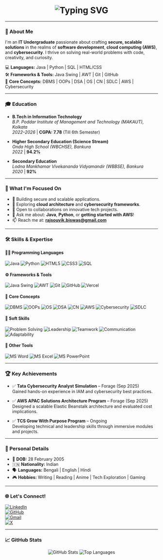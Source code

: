 <h1 align="center">
  <img src="https://readme-typing-svg.demolab.com?font=Fira+Code&size=28&duration=4000&pause=1000&color=0000FF&center=true&vCenter=true&width=600&lines=Hi+there+%F0%9F%91%8B%2C+I'm+Souvik+Biswas;Aspiring+Tech+Innovator+%F0%9F%9A%80;Cybersecurity+%2B+Cloud+Enthusiast+%F0%9F%94%90" alt="Typing SVG" />
</h1>

---

### 🌟 About Me

I'm an **IT Undergraduate** passionate about crafting **secure, scalable solutions** in the realms of **software development**, **cloud computing (AWS)**, and **cybersecurity**. I thrive on solving real-world problems with code, creativity, and curiosity.

💻 **Languages:** Java | Python | SQL | HTML/CSS  
🛠️ **Frameworks & Tools:** Java Swing | AWT | Git | GitHub  
🧠 **Core Concepts:** DBMS | OOPs | DSA | OS | CN | SDLC | AWS | Cybersecurity

---

### 🎓 Education

- **B.Tech in Information Technology**  
  *B.P. Poddar Institute of Management and Technology (MAKAUT), Kolkata*  
  *2022–2026* | **CGPA: 7.78** (Till 6th Semester)

- **Higher Secondary Education (Science Stream)**  
  *Onda High School (WBCHSE), Bankura*  
  *2022* | **94.2%**

- **Secondary Education**  
  *Lodna Mankhamar Vivekananda Vidyamandir (WBBSE), Bankura*  
  *2020* | **92%**

---

### 🎯 What I'm Focused On

- 🔭 Building secure and scalable applications.
- 🌱 Exploring **cloud architecture** and **cybersecurity frameworks**.
- 👯 Open to collaborations on innovative tech projects.
- 💬 Ask me about: **Java**, **Python**, or **getting started with AWS**!
- 📫 Reach me at: **rajsouvik.biswas@gmail.com**

---

### 🛠️ Skills & Expertise

#### 🧑‍💻 Programming Languages
![Java](https://img.shields.io/badge/Java-ED8B00?style=flat-square&logo=java&logoColor=white)
![Python](https://img.shields.io/badge/Python-3776AB?style=flat-square&logo=python&logoColor=white)
![HTML5](https://img.shields.io/badge/HTML5-E34F26?style=flat-square&logo=html5&logoColor=white)
![CSS3](https://img.shields.io/badge/CSS3-1572B6?style=flat-square&logo=css3&logoColor=white)
![SQL](https://img.shields.io/badge/SQL-4479A1?style=flat-square&logo=postgresql&logoColor=white)

#### ⚙️ Frameworks & Tools
![Java Swing](https://img.shields.io/badge/Java_Swing-007396?style=flat-square)
![AWT](https://img.shields.io/badge/AWT-4285F4?style=flat-square)
![Git](https://img.shields.io/badge/Git-F05032?style=flat-square&logo=git&logoColor=white)
![GitHub](https://img.shields.io/badge/GitHub-181717?style=flat-square&logo=github&logoColor=white)
![Vercel](https://img.shields.io/badge/Vercel-000000?style=flat-square&logo=vercel&logoColor=white)

#### 🧠 Core Concepts
![DBMS](https://img.shields.io/badge/DBMS-0A66C2?style=flat-square)
![OOPs](https://img.shields.io/badge/OOPs-FF6F61?style=flat-square)
![OS](https://img.shields.io/badge/Operating_Systems-008080?style=flat-square)
![DSA](https://img.shields.io/badge/DSA-6A1B9A?style=flat-square)
![CN](https://img.shields.io/badge/Networks-FF8C00?style=flat-square)
![AWS](https://img.shields.io/badge/AWS-232F3E?style=flat-square&logo=amazon-aws&logoColor=white)
![Cybersecurity](https://img.shields.io/badge/Cybersecurity-DC143C?style=flat-square)
![SDLC](https://img.shields.io/badge/SDLC-2E8B57?style=flat-square)

#### 💬 Soft Skills
![Problem Solving](https://img.shields.io/badge/Problem_Solving-FF5733?style=flat-square)
![Leadership](https://img.shields.io/badge/Leadership-3498DB?style=flat-square)
![Teamwork](https://img.shields.io/badge/Teamwork-8E44AD?style=flat-square)
![Communication](https://img.shields.io/badge/Communication-1ABC9C?style=flat-square)
![Adaptability](https://img.shields.io/badge/Adaptability-F39C12?style=flat-square)

#### 🧰 Other Tools
![MS Word](https://img.shields.io/badge/Word-2B579A?style=flat-square&logo=microsoft-word&logoColor=white)
![MS Excel](https://img.shields.io/badge/Excel-217346?style=flat-square&logo=microsoft-excel&logoColor=white)
![MS PowerPoint](https://img.shields.io/badge/PowerPoint-B7472A?style=flat-square&logo=microsoft-powerpoint&logoColor=white)

---

### 🏆 Key Achievements

- ✅ **Tata Cybersecurity Analyst Simulation** – Forage (Sep 2025)  
  Gained hands-on experience in IAM and cybersecurity best practices.

- ✅ **AWS APAC Solutions Architecture Program** – Forage (Sep 2025)  
  Designed a scalable Elastic Beanstalk architecture and evaluated cost implications.

- ✅ **TCS Grow With Purpose Program** – Ongoing  
  Developing technical and leadership skills through immersive modules and projects.

---

### 🧍 Personal Details

- 🎂 **DOB:** 28 February 2005  
- 🇮🇳 **Nationality:** Indian  
- 🗣️ **Languages:** Bengali | English | Hindi  
- 🎮 **Hobbies:** Writing | Reading | Anime | Tech Exploration | Gaming

---

### 🌐 Let's Connect!

[![LinkedIn](https://img.shields.io/badge/LinkedIn-0077B5?style=for-the-badge&logo=linkedin&logoColor=white)](https://www.linkedin.com/in/souvikbiswas2802)  
[![GitHub](https://img.shields.io/badge/GitHub-181717?style=for-the-badge&logo=github&logoColor=white)](https://github.com/souvikbiswas2802)  
[![Gmail](https://img.shields.io/badge/Gmail-D14836?style=for-the-badge&logo=gmail&logoColor=white)](mailto:rajsouvik.biswas@gmail.com)  
[![X](https://img.shields.io/badge/X-1DA1F2?style=for-the-badge&logo=X&logoColor=black)](https://x.com/souvik2802)

---

### 📈 GitHub Stats

<p align="center">
  <img src="https://github-readme-stats.vercel.app/api?username=souvikbiswas2802&show_icons=true&theme=radical" alt="GitHub Stats" />
  <img src="https://github-readme-stats.vercel.app/api/top-langs/?username=souvikbiswas2802&layout=compact&theme=radical" alt="Top Languages" />
</p>
